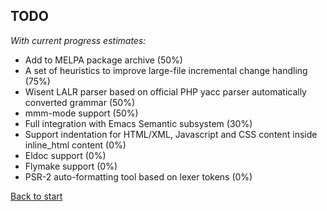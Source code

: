 ## TODO

*With current progress estimates:*

* Add to MELPA package archive (50%)
* A set of heuristics to improve large-file incremental change handling (75%)
* Wisent LALR parser based on official PHP yacc parser automatically converted grammar (50%)
* mmm-mode support (50%)
* Full integration with Emacs Semantic subsystem (30%)
* Support indentation for HTML/XML, Javascript and CSS content inside inline_html content (0%)
* Eldoc support (0%)
* Flymake support (0%)
* PSR-2 auto-formatting tool based on lexer tokens (0%)

[Back to start](../../../)
